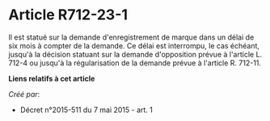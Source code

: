 # Article R712-23-1

Il est statué sur la demande d'enregistrement de marque dans un délai de six mois à compter de la demande. Ce délai est
interrompu, le cas échéant, jusqu'à la décision statuant sur la demande d'opposition prévue à l'article L. 712-4 ou jusqu'à
la régularisation de la demande prévue à l'article R. 712-11.

**Liens relatifs à cet article**

_Créé par_:

  - Décret n°2015-511 du 7 mai 2015 - art. 1
